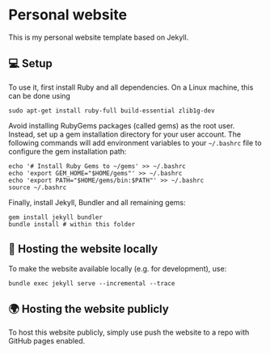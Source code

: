 # Personal website
This is my personal website template based on Jekyll.

## 💻 Setup
To use it, first install Ruby and all dependencies. On a Linux machine, this can be done using
```shell
sudo apt-get install ruby-full build-essential zlib1g-dev
```

Avoid installing RubyGems packages (called gems) as the root user. Instead, set up a gem installation directory for your user account. The following commands will add environment variables to your `~/.bashrc` file to configure the gem installation path:

```shell
echo '# Install Ruby Gems to ~/gems' >> ~/.bashrc
echo 'export GEM_HOME="$HOME/gems"' >> ~/.bashrc
echo 'export PATH="$HOME/gems/bin:$PATH"' >> ~/.bashrc
source ~/.bashrc
```

Finally, install Jekyll, Bundler and all remaining gems:

```shell
gem install jekyll bundler
bundle install # within this folder
```

## 🚀 Hosting the website locally
To make the website available locally (e.g. for development), use:

```shell
bundle exec jekyll serve --incremental --trace
```

## 🌍 Hosting the website publicly
To host this website publicly, simply use push the website to a repo with GitHub pages enabled.